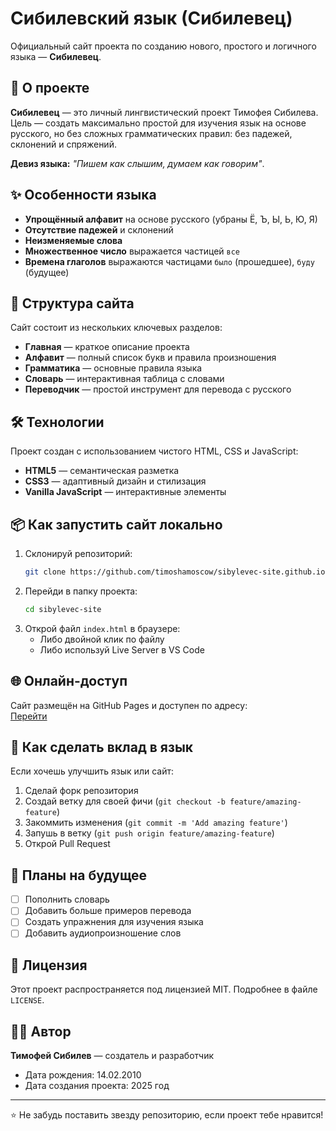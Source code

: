 # Сибилевский язык (Сибилевец)

Официальный сайт проекта по созданию нового, простого и логичного языка — **Сибилевец**.

## 🚀 О проекте

**Сибилевец** — это личный лингвистический проект Тимофея Сибилева. Цель — создать максимально простой для изучения язык на основе русского, но без сложных грамматических правил: без падежей, склонений и спряжений.

**Девиз языка:** *"Пишем как слышим, думаем как говорим"*.

## ✨ Особенности языка

*   **Упрощённый алфавит** на основе русского (убраны Ё, Ъ, Ы, Ь, Ю, Я)
*   **Отсутствие падежей** и склонений
*   **Неизменяемые слова**
*   **Множественное число** выражается частицей `все`
*   **Времена глаголов** выражаются частицами `было` (прошедшее), `буду` (будущее)

## 📁 Структура сайта

Сайт состоит из нескольких ключевых разделов:

*   **Главная** — краткое описание проекта
*   **Алфавит** — полный список букв и правила произношения
*   **Грамматика** — основные правила языка
*   **Словарь** — интерактивная таблица с словами
*   **Переводчик** — простой инструмент для перевода с русского

## 🛠 Технологии

Проект создан с использованием чистого HTML, CSS и JavaScript:
*   **HTML5** — семантическая разметка
*   **CSS3** — адаптивный дизайн и стилизация
*   **Vanilla JavaScript** — интерактивные элементы

## 📦 Как запустить сайт локально

1.  Склонируй репозиторий:
    ```bash
    git clone https://github.com/timoshamoscow/sibylevec-site.github.io
    ```
2.  Перейди в папку проекта:
    ```bash
    cd sibylevec-site
    ```
3.  Открой файл `index.html` в браузере:
    *   Либо двойной клик по файлу
    *   Либо используй Live Server в VS Code

## 🌐 Онлайн-доступ

Сайт размещён на GitHub Pages и доступен по адресу:  
[Перейти](https://timoshamoscow.github.io/sibylevec-site.github.io/#about)

## 🤝 Как сделать вклад в язык

Если хочешь улучшить язык или сайт:

1.  Сделай форк репозитория
2.  Создай ветку для своей фичи (`git checkout -b feature/amazing-feature`)
3.  Закоммить изменения (`git commit -m 'Add amazing feature'`)
4.  Запушь в ветку (`git push origin feature/amazing-feature`)
5.  Открой Pull Request

## 📝 Планы на будущее

- [ ] Пополнить словарь
- [ ] Добавить больше примеров перевода
- [ ] Создать упражнения для изучения языка
- [ ] Добавить аудиопроизношение слов

## 📄 Лицензия

Этот проект распространяется под лицензией MIT. Подробнее в файле `LICENSE`.

## 👨‍💻 Автор

**Тимофей Сибилев** — создатель и разработчик  
- Дата рождения: 14.02.2010  
- Дата создания проекта: 2025 год  

---

⭐ Не забудь поставить звезду репозиторию, если проект тебе нравится!
